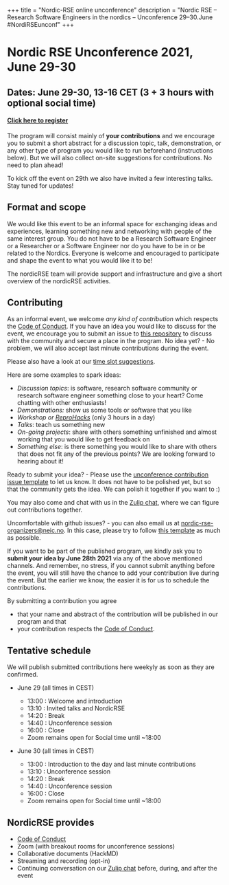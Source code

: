 +++
title = "Nordic-RSE online unconference"
description = "Nordic RSE – Research Software Engineers in the nordics – Unconference 29–30.June #NordiRSEunconf"
+++

# Nordic RSE Unconference 2021, June 29-30

## Dates: June 29-30, 13-16 CET (3 + 3 hours with optional social time)

#### [Click here to register](https://indico.neic.no/event/158/)

The program will consist mainly of **your contributions** and we encourage you to submit a short abstract for a
discussion topic, talk, demonstration, or any other type of program you would
like to run beforehand (instructions below). But we will also collect on-site suggestions for contributions. No need to plan ahead! 

To kick off the event on 29th we also have invited a few interesting talks. Stay tuned for updates!

## Format and scope

We would like this event to be an informal space for exchanging ideas and experiences, learning something new and networking with people of the same interest group. You do not have to be a Research Software Engineer or a Researcher or a Software Engineer nor do you have to be in or be related to the Nordics. Everyone is welcome and encouraged to participate and shape the event to what you would like it to be!

The nordicRSE team will provide support and infrastructure and give a short overview of the nordicRSE activities.


## Contributing

As an informal event, we welcome *any kind of contribution* which respects the [Code of Conduct](./code-of-conduct).
If you have an idea you would like to discuss for the event, we encourage you to submit an issue to [this repository](https://github.com/nordic-rse/nordic-rse.github.io) to discuss with the community and secure a place in the program. 
No idea yet? - No problem, we will also accept last minute contributions during the event. 

Please also have a look at our [time slot suggestions](https://github.com/nordic-rse/nordic-rse.github.io/blob/main/.github/ISSUE_TEMPLATE/unconference-contribution.md).

Here are some examples to spark ideas:
- *Discussion topics*: is software, research software community or research software engineer something close to your heart? Come chatting with other enthusiasts!
- *Demonstrations:* show us some tools or software that you like
- *Workshop or [ReproHacks](https://reprohack.github.io/reprohack-hq/)* (only 3 hours in a day)
- *Talks*: teach us something new
- *On-going projects*: share with others something unfinished and almost working that you would like to get feedback on
- *Something else*: is there something you would like to share with others that does not fit any of the previous points? We are looking forward to hearing about it!

Ready to submit your idea? - Please use the [unconference contribution issue template](https://github.com/nordic-rse/nordic-rse.github.io/blob/main/.github/ISSUE_TEMPLATE/unconference-contribution.md) to let us know. It does not have to be polished yet, but so that the community gets the idea. We can polish it together if you want to :)

You may also come and chat with us in the [Zulip chat](https://coderefinery.zulipchat.com/#narrow/stream/213720-nordic-rse), where we can figure out contributions together.

Uncomfortable with github issues? - you can also email us at <nordic-rse-organizers@neic.no>. In this case, please try to follow [this template](https://github.com/nordic-rse/nordic-rse.github.io/blob/main/.github/ISSUE_TEMPLATE/unconference-contribution.md) as much as possible.

If you want to be part of the published program, we kindly ask you to **submit your idea by June 28th 2021** via any of the above mentioned channels.
And remember, no stress, if you cannot submit anything before the event, you will still have the chance to add your contribution live during the event. But the earlier we know, the easier it is for us to schedule the contributions.

By submitting a contribution you agree 
   - that your name and abstract of the contribution will be published in our program and that
   - your contribution respects the [Code of Conduct](./code-of-conduct).

## Tentative schedule

We will publish submitted contributions here weekyly as soon as they are confirmed.

- June 29 (all times in CEST)
  - 13:00 : Welcome and introduction
  - 13:10 : Invited talks and NordicRSE
  - 14:20 : Break
  - 14:40 : Unconference session
  - 16:00 : Close
  - Zoom remains open for Social time until ~18:00
 

- June 30 (all times in CEST)
  - 13:00 : Introduction to the day and last minute contributions
  - 13:10 : Unconference session
  - 14:20 : Break
  - 14:40 : Unconference session
  - 16:00 : Close
  - Zoom remains open for Social time until ~18:00


## NordicRSE provides

- [Code of Conduct](./code-of-conduct/)
- Zoom (with breakout rooms for unconference sessions)
- Collaborative documents (HackMD)
- Streaming and recording (opt-in)
- Continuing conversation on our [Zulip chat](https://coderefinery.zulipchat.com/#narrow/stream/213720-nordic-rse)
  before, during, and after the event
  
 
